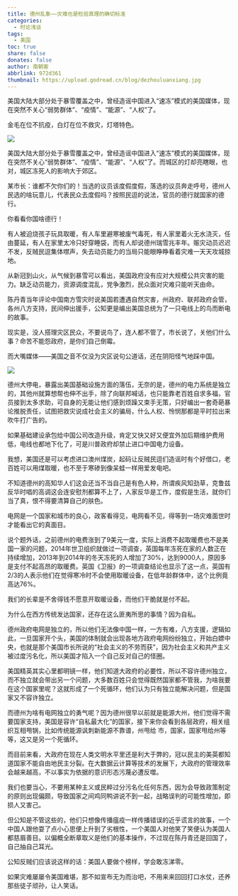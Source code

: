 ```yaml
---
title: 德州乱象——灾难也是检验真理的确切标准
categories:
  - 时论浅谈
tags:
  - 美国
toc: true
share: false
donates: false
author: 南朝客
abbrlink: 972d361
thumbnail: https://upload.godread.cn/blog/dezhouluanxiang.jpg
---
```


<div class="description">美国大陆大部分处于暴雪覆盖之中，曾经造谣中国进入“速冻”模式的美国媒体，现在突然不关心“弱势群体”、“疫情”、“能源”、“人权”了。</div>

<!-- more -->

金毛在位不抗疫，白灯在位不救灾，灯塔特色。



![](https://upload.godread.cn/blog/dezhouluanxiang_01.jpg)



美国大陆大部分处于暴雪覆盖之中，曾经造谣中国进入“速冻”模式的美国媒体，现在突然不关心“弱势群体”、“疫情”、“能源”、“人权”了。而城区的灯却亮瞎眼，也对，城区冻死人的影响大于郊区。



某市长：谁都不欠你们的！当选的议员该度假度假，落选的议员奔走呼号，德州人民选的啥玩意儿，代表民众去度假吗？按照民逗的说法，官员的德行就国家的德行。



你看看你国啥德行！



有人被迫烧孩子玩具取暖，有人车里避寒被废气毒死，有人家里着火无水浇灭，任由蔓延，有人在家里太冷只好穿睡袋，而有人却说德州瑞雪兆丰年。赈灾动员迟迟不发，反贼民逗集体噤声，失去动员能力的当局只能眼睁睁看着灾难一天天攻城掠地。



从新冠到山火，从气候到暴雪可以看出，美国政府没有应对大规模公共灾害的能力。缺乏动员能力，资源调度混乱，党争激烈，民众面对灾难只能听天由命。



陈丹青当年评论中国南方雪灾时说美国若遭遇自然灾害，州政府、联邦政府会管，各州八方支持，民间伸出援手，公知更是编出美国总统为了一只电线上的鸟而断电的故事。



现实是，没人搭理灾区民众，不要说鸟了，连人都不管了，市长说了，关他们什么事？命苦不能怨政府，是你们自己倒霉。



而大嘴媒体——美国之音不仅没为灾区说句公道话，还在阴阳怪气地踩中国。

![](https://upload.godread.cn/blog/dezhouluanxiang_02.jpg)



德州大停电，暴露出美国基础设施方面的落伍，无奈的是，德州的电力系统是独立的，其他州就算想帮也伸不出手，除了向联邦喊话，也只能靠老百姓自求多福，官员接到太多求助，可自身的无能让他们感到烦躁又束手无策，只好编出一套奇葩暴论推脱责任，试图把救灾说成社会主义的骗局，什么人权、怜悯那都是平时拉出来吹牛打广告的。



如果基础建设承包给中国公司改造升级，肯定又快又好又便宜外加后期维护费用低，电线也都地下化了，可是川普政府却禁止进口中国电力设备。



我想，美国还是可以考虑进口澳州煤炭，起码让反贼民逗们造谣时有个好借口，老百姓可以用煤取暖，也不至于寒碜到像呆蛙一样用爱发电吧。



不知道德州的高知华人们这会还当不当自己是有色人种，所谓疾风知劲草，克鲁兹反华时唱的高调这会连安慰剂都算不上了，人家反华是工作，度假是生活，就你们当了真，恨不得要清算自己的肤色。



电网是一个国家和城市的良心，政客看得见，电网看不见，得等到一场灾难面世时才能看出它的真面目。



说个题外话，之前德州的电费涨到了9美元一度，实际上消费不起取暖费也不是美国一家的问题，2014年世卫组织就做过一项调查，英国每年冻死在家的人数正在持续增加，2013年到2014年的冬天冻死的人增加了30%，达到9000人，原因多是支付不起高昂的取暖费。英国《卫报》的一项调查结论也显示了这一点，英国有2/3的人表示他们在觉得寒冷时不会使用取暖设备，在低年龄群体中，这个比例竟高达76%。



我们的长辈是不舍得钱不愿意开取暖设备，而他们干脆就是付不起。



为什么在西方传统发达国家，还存在这么匪夷所思的事情？因为自私。



德州政府电网是独立的，所以他们无法像中国一样，一方有难，八方支援，逻辑如此，一旦国家开个头，美国的体制就会出现各地方政府电网纷纷独立，开始白嫖中央，也就是那个美国市长所说的“社会主义的不劳而获”，因为社会主义和共产主义被过度污名化，所以美国才陷入一个自己反对自己的怪圈。



美国精英其实心里都明镜一样，他们知道大政府的必要性，所以不容许德州独立，而不独立就会带出另一个问题，大多数百姓只会觉得既然国家都不管我，为啥我要在这个国家里呢？这就形成了一个死循环，他们认为只有独立能解决问题，但是国家又不容许独立。



而德州为啥有电网独立的勇气呢？因为德州很早以前就是能源大州，他们觉得不需要国家支持，美国是容许“自私最大化”的国家，接下来你会看到各层政府，相关组织互相甩锅，比如传统能源讽刺新能源不靠谱，州甩给 市，国家，国家甩给州等等，这又是另一个死循环。



而目前来看，大政府在现在人类文明水平里还是利大于弊的，冠以民主的美英都知道国家不能自由地民主分裂。在大数据云计算等技术的发展下，大政府的管理效率会越来越高，不以事实为依据的意识形态污蔑必遭反噬。



我们也要当心，不要用某种主义或民粹过分污名化任何东西，因为会导致政策制定的原则出现偏颇，导致国家之间鸡同鸭讲说不到一起，战略误判的可能性增加，即损人又害己。



但公知是不管这些的，他们只想像传播瘟疫一样传播错误的近乎谎言的故事，一个中国人跟他耍了点小心思便上升到了劣根性，一个美国人对他笑了笑便认为美国人都慈眉善目。以偏概全断章取义是他们的基本操作，不过现在陈丹青还是回国了，自己抽自己耳光。



公知反贼们应该说这样的话：美国人要做个榜样，学会敢冻涕零。



如果灾难屡屡令美国难堪，那不如宣布无为而治吧，不用来来回回打口水仗，还养那些徒子顽孙，让人笑话。